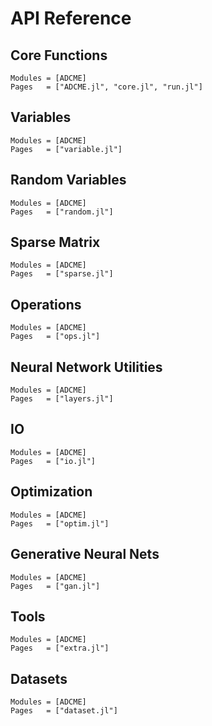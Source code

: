 # API Reference

## Core Functions

```@autodocs
Modules = [ADCME]
Pages   = ["ADCME.jl", "core.jl", "run.jl"]
```

## Variables

```@autodocs
Modules = [ADCME]
Pages   = ["variable.jl"]
```

## Random Variables

```@autodocs
Modules = [ADCME]
Pages   = ["random.jl"]
```

## Sparse Matrix

```@autodocs
Modules = [ADCME]
Pages   = ["sparse.jl"]
```

## Operations

```@autodocs
Modules = [ADCME]
Pages   = ["ops.jl"]
```

## Neural Network Utilities

```@autodocs
Modules = [ADCME]
Pages   = ["layers.jl"]
```

## IO

```@autodocs
Modules = [ADCME]
Pages   = ["io.jl"]
```

## Optimization

```@autodocs
Modules = [ADCME]
Pages   = ["optim.jl"]
```

## Generative Neural Nets

```@autodocs
Modules = [ADCME]
Pages   = ["gan.jl"]
```

## Tools

```@autodocs
Modules = [ADCME]
Pages   = ["extra.jl"]
```

## Datasets

```@autodocs
Modules = [ADCME]
Pages   = ["dataset.jl"]
```



